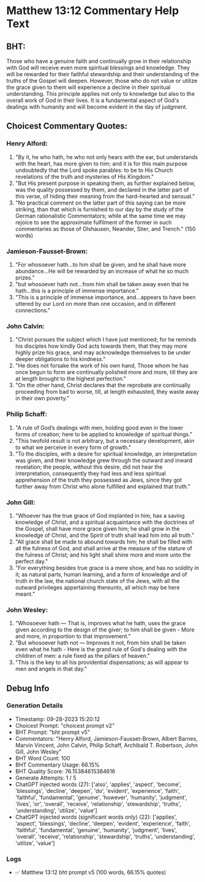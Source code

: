 # Matthew 13:12 Commentary Help Text

## BHT:
Those who have a genuine faith and continually grow in their relationship with God will receive even more spiritual blessings and knowledge. They will be rewarded for their faithful stewardship and their understanding of the truths of the Gospel will deepen. However, those who do not value or utilize the grace given to them will experience a decline in their spiritual understanding. This principle applies not only to knowledge but also to the overall work of God in their lives. It is a fundamental aspect of God's dealings with humanity and will become evident in the day of judgment.

## Choicest Commentary Quotes:
### Henry Alford:
1. "By it, he who hath, he who not only hears with the ear, but understands with the heart, has more given to him; and it is for this main purpose undoubtedly that the Lord spoke parables: to be to His Church revelations of the truth and mysteries of His Kingdom."
2. "But His present purpose in speaking them, as further explained below, was the quality possessed by them, and declared in the latter part of this verse, of hiding their meaning from the hard-hearted and sensual."
3. "No practical comment on the latter part of this saying can be more striking, than that which is furnished to our day by the study of the German rationalistic Commentators; while at the same time we may rejoice to see the approximate fulfilment of the former in such commentaries as those of Olshausen, Neander, Stier, and Trench." (150 words)

### Jamieson-Fausset-Brown:
1. "For whosoever hath...to him shall be given, and he shall have more abundance...He will be rewarded by an increase of what he so much prizes." 
2. "but whosoever hath not...from him shall be taken away even that he hath...this is a principle of immense importance."
3. "This is a principle of immense importance, and...appears to have been uttered by our Lord on more than one occasion, and in different connections."

### John Calvin:
1. "Christ pursues the subject which I have just mentioned; for he reminds his disciples how kindly God acts towards them, that they may more highly prize his grace, and may acknowledge themselves to be under deeper obligations to his kindness."
2. "He does not forsake the work of his own hand, Those whom he has once begun to form are continually polished more and more, till they are at length brought to the highest perfection."
3. "On the other hand, Christ declares that the reprobate are continually proceeding from bad to worse, till, at length exhausted, they waste away in their own poverty."

### Philip Schaff:
1. "A rule of God’s dealings with men, holding good even in the lower forms of creation; here to be applied to knowledge of spiritual things."
2. "This twofold result is not arbitrary, but a necessary development, akin to what we perceive in every form of growth."
3. "To the disciples, with a desire for spiritual knowledge, an interpretation was given, and their knowledge grew through the outward and inward revelation; the people, without this desire, did not hear the interpretation, consequently they had less and less spiritual apprehension of the truth they possessed as Jews, since they got further away from Christ who alone fulfilled and explained that truth."

### John Gill:
1. "Whoever has the true grace of God implanted in him, has a saving knowledge of Christ, and a spiritual acquaintance with the doctrines of the Gospel, shall have more grace given him; he shall grow in the knowledge of Christ, and the Spirit of truth shall lead him into all truth."
2. "All grace shall be made to abound towards him; he shall be filled with all the fulness of God, and shall arrive at the measure of the stature of the fulness of Christ; and his light shall shine more and more unto the perfect day."
3. "For everything besides true grace is a mere show, and has no solidity in it; as natural parts, human learning, and a form of knowledge and of truth in the law, the national church state of the Jews, with all the outward privileges appertaining thereunto, all which may be here meant."

### John Wesley:
1. "Whosoever hath — That is, improves what he hath, uses the grace given according to the design of the giver; to him shall be given - More and more, in proportion to that improvement."
2. "But whosoever hath not — Improves it not, from him shall be taken even what he hath - Here is the grand rule of God's dealing with the children of men: a rule fixed as the pillars of heaven."
3. "This is the key to all his providential dispensations; as will appear to men and angels in that day."


## Debug Info
### Generation Details
- Timestamp: 09-28-2023 15:20:12
- Choicest Prompt: "choicest prompt v2"
- BHT Prompt: "bht prompt v5"
- Commentators: "Henry Alford, Jamieson-Fausset-Brown, Albert Barnes, Marvin Vincent, John Calvin, Philip Schaff, Archibald T. Robertson, John Gill, John Wesley"
- BHT Word Count: 100
- BHT Commentary Usage: 66.15%
- BHT Quality Score: 76.15384615384616
- Generate Attempts: 1 / 5
- ChatGPT injected words (27):
	['also', 'applies', 'aspect', 'become', 'blessings', 'decline', 'deepen', 'do', 'evident', 'experience', 'faith', 'faithful', 'fundamental', 'genuine', 'however', 'humanity', 'judgment', 'lives', 'or', 'overall', 'receive', 'relationship', 'stewardship', 'truths', 'understanding', 'utilize', 'value']
- ChatGPT injected words (significant words only) (22):
	['applies', 'aspect', 'blessings', 'decline', 'deepen', 'evident', 'experience', 'faith', 'faithful', 'fundamental', 'genuine', 'humanity', 'judgment', 'lives', 'overall', 'receive', 'relationship', 'stewardship', 'truths', 'understanding', 'utilize', 'value']

### Logs
- ✅ Matthew 13:12 bht prompt v5 (100 words, 66.15% quotes)